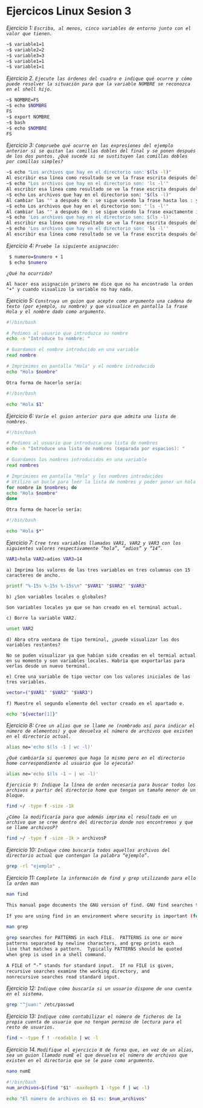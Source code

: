 # Ejercicos Linux Sesion 3
*Ejercicio 1:* *`Escriba, al menos, cinco variables de entorno junto con el valor que tienen.`*
```bash
~$ variable1=1
~$ variable2=2
~$ variable3=3
~$ variable1=1
~$ variable1=1
```
*Ejercicio 2. `Ejecute las órdenes del cuadro e indique qué ocurre y cómo puede resolver la situación para que la variable NOMBRE se reconozca en el shell hijo.`*
```bash
~$ NOMBRE=FS
~$ echo $NOMBRE
FS
~$ export NOMBRE
~$ bash
~$ echo $NOMBRE
FS
```
*Ejercicio 3: `Compruebe qué ocurre en las expresiones del ejemplo anterior si se quitan las comillas dobles del final y se ponen después de los dos puntos. ¿Qué sucede si se sustituyen las comillas dobles por comillas simples?`*
```bash
~$ echo "Los archivos que hay en el directorio son: $(ls -l)"
Al escribir esa línea como resultado se ve la frase escrita después del echo hasta : y ejecuta el comando ls -l
~$ echo "Los archivos que hay en el directorio son: 'ls -l'"
Al escribir esa línea como resultado se ve la frase escrita después del echo hasta el final y  no se ejecuta el comando ls -l
~$ echo Los archivos que hay en el directorio son: "$(ls -l)"
Al cambiar las "" a después de : se sigue viendo la frase hasta los : y ejecutando el comando ls -l
~$ echo Los archivos que hay en el directorio son: "'ls -l'"
Al cambiar las "" a después de : se sigue viendo la frase exactamente igual que si las "" englovaran la frase entera
~$ echo 'Los archivos que hay en el directorio son: $(ls -l)'
Al escribir esa línea como resultado se ve la frase escrita después del echo al completo y no se ejecuta el comando ls -l
~$ echo 'Los archivos que hay en el directorio son: 'ls -l''
Al escribir esa línea como resultado se ve la frase escrita después del echo al completo, sin que se vena las comillas simples de 'ls -l' y sin ejecutar el comando. 
```
*Ejercicio 4: `Pruebe la siguiente asignación:`* 
```bash
 $ numero=$numero + 1 
 $ echo $numero
 ```
*`¿Qué ha ocurrido?`*
```
Al hacer esa asignación primero me dice que no ha encontrado la orden "+" y cuando visualizo la variable no hay nada.
```
*Ejercicio 5: `Construya un guion que acepte como argumento una cadena de texto (por ejemplo, su nombre) y que visualice en pantalla la frase Hola y el nombre dado como argumento.`*
```bash
#!/bin/bash

# Pedimos al usuario que introduzca su nombre
echo -n "Introduce tu nombre: "

# Guardamos el nombre introducido en una variable
read nombre

# Imprimimos en pantalla "Hola" y el nombre introducido
echo "Hola $nombre"
```
`Otra forma de hacerlo sería:`
```bash
#!/bin/bash

echo "Hola $1"
```

*Ejercicio 6: `Varíe el guion anterior para que admita una lista de nombres.`*
```bash
#!/bin/bash

# Pedimos al usuario que introduzca una lista de nombres
echo -n "Introduce una lista de nombres (separada por espacios): "

# Guardamos los nombres introducidos en una variable
read nombres

# Imprimimos en pantalla "Hola" y los nombres introducidos
# Utilizo un bucle para leer la lista de nombres y poder poner un hola por cada nombre.
for nombre in $nombres; do
echo "Hola $nombre"
done
```
`Otra forma de hacerlo sería:`
```bash
#!/bin/bash

echo "Hola $*"
```
*Ejercicio 7: `Cree tres variables llamadas VAR1, VAR2 y VAR3 con los siguientes valores respectivamente “hola”, “adios” y “14”.`*
```bash
VAR1=hola VAR2=adios VAR3=14
```
`a) Imprima los valores de las tres variables en tres columnas con 15 caracteres de ancho.`
```bash
printf "%-15s %-15s %-15s\n" "$VAR1" "$VAR2" "$VAR3"
```
`b) ¿Son variables locales o globales?`
```
Son variables locales ya que se han creado en el terminal actual.
```
`c) Borre la variable VAR2.`
```bash
unset VAR2
```
`d) Abra otra ventana de tipo terminal, ¿puede visualizar las dos variables restantes?`
```
No se puden visualizar ya que habían sido creadas en el termial actual en su momento y son variables locales. Habría que exportarlas para verlas desde un nuevo terminal.
```
`e) Cree una variable de tipo vector con los valores iniciales de las tres variables.`
```bash
vector=("$VAR1" "$VAR2" "$VAR3")
```
`f) Muestre el segundo elemento del vector creado en el apartado e.`
```bash
echo "${vector[1]}"
```
*Ejercicio 8: `Cree un alias que se llame ne (nombrado así para indicar el número de elementos) y que devuelva el número de archivos que existen en el directorio actual.`* 
```bash
alias ne='echo $(ls -1 | wc -l)'
```
*`¿Qué cambiaría si queremos que haga lo mismo pero en el directorio home correspondiente al usuario que lo ejecuta?`*
```bash
alias ne='echo $(ls -1 ~ | wc -l)'
```
*`Ejercicio 9: Indique la línea de orden necesaria para buscar todos los archivos a partir del directorio home que tengan un tamaño menor de un bloque.`* 
```bash
find ~/ -type f -size -1k
```
*`¿Cómo la modificaría para que además imprima el resultado en un archivo que se cree dentro del directorio donde nos encontremos y que se llame archivosP?`*
```bash
find ~/ -type f -size -1k > archivosP
```
*Ejercicio 10: `Indique cómo buscaría todos aquellos archivos del directorio actual que contengan la palabra “ejemplo”.`*
```bash
grep -rl "ejemplo" .
```
*Ejercicio 11: `Complete la información de find y grep utilizando para ello la orden man`*
```bash
man find

This manual page documents the GNU version of find. GNU find searches the directory tree rooted at each given file name by evaluating the given expression from left to right, according to the rules of precedence (see section OPERATORS), until the outcome is known (the left hand side is false for and operations, true for or), at which point find moves on to the next file name.

If you are using find in an environment where security is important (for example if you are using it to search directories that are writable by other users), you should read the "Security Considerations" chapter of the findutils documentation, which is called Finding Files and comes with findutils. That document also includes a lot more detail and discussion than this manual page, so you may find it a more useful source of information.

man grep

grep searches for PATTERNS in each FILE.  PATTERNS is one or more
patterns separated by newline characters, and grep prints each
line that matches a pattern.  Typically PATTERNS should be quoted
when grep is used in a shell command.

A FILE of “-” stands for standard input.  If no FILE is given,
recursive searches examine the working directory, and
nonrecursive searches read standard input.
```
*Ejercicio 12: `Indique cómo buscaría si un usuario dispone de una cuenta en el sistema.`*
```bash
grep "^juan:" /etc/passwd
```
*Ejercicio 13: `Indique cómo contabilizar el número de ficheros de la propia cuenta de usuario que no tengan permiso de lectura para el resto de usuarios.`*
```bash
find ~ -type f ! -readable | wc -l
```
*Ejercicio 14. `Modifique el ejercicio 8 de forma que, en vez de un alias, sea un guion llamado numE el que devuelva el número de archivos que existen en el directorio que se le pase como argumento.`*
```bash
nano numE

#!/bin/bash
num_archivos=$(find "$1" -maxdepth 1 -type f | wc -l)

echo "El número de archivos en $1 es: $num_archivos"
```